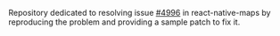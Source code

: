 Repository dedicated to resolving issue [#4996]([https://github.com/react-native-maps/react-native-maps/pull/5092])
in react-native-maps by reproducing the problem and providing a sample patch to fix it.

